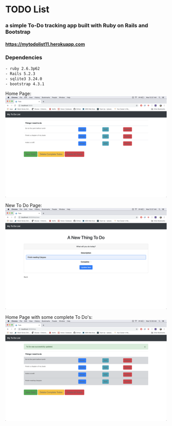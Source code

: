 # TODO List

### a simple To-Do tracking app built with Ruby on Rails and Bootstrap

#### https://mytodolist11.herokuapp.com

### Dependencies
	- ruby 2.6.3p62
	- Rails 5.2.3
	- sqlite3 3.24.0
	- bootstrap 4.3.1

Home Page:
!["Main List Page"](https://github.com/juliamoses/todo/blob/master/docs/todo-home.jpg.png?raw=true)

New To Do Page:
!["New Todo Page"](https://github.com/juliamoses/todo/blob/master/docs/todo-new.jpg.png?raw=true)

Home Page with some complete To Do's:
!["Complete Home Page"](https://github.com/juliamoses/todo/blob/master/docs/todo-complete.jpg.png?raw=true)
